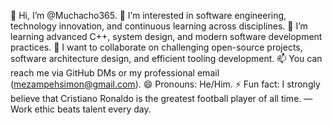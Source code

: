 👋 Hi, I’m @Muchacho365.
👀 I’m interested in software engineering, technology innovation, and continuous learning across disciplines.
🌱 I’m learning advanced C++, system design, and modern software development practices.
💞️ I want to collaborate on challenging open-source projects, software architecture design, and efficient tooling development.
📫 You can reach me via GitHub DMs or my professional email (mezampehsimon@gmail.com).
😄 Pronouns: He/Him.
⚡ Fun fact: I strongly believe that Cristiano Ronaldo is the greatest football player of all time. — Work ethic beats talent every day.

<!---
Muchacho365/Muchacho365 is a ✨ special ✨ repository because its `README.md` (this file) appears on your GitHub profile.
You can click the Preview link to take a look at your changes.
--->
